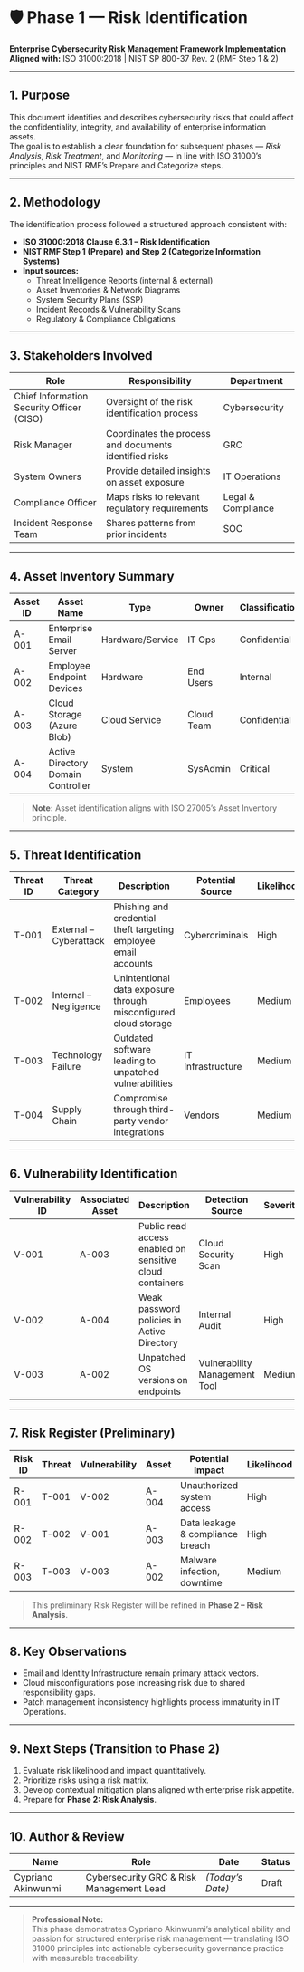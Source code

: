 # 🛡️ Phase 1 — Risk Identification  
**Enterprise Cybersecurity Risk Management Framework Implementation**  
**Aligned with:** ISO 31000:2018 | NIST SP 800-37 Rev. 2 (RMF Step 1 & 2)

---

## 1. Purpose
This document identifies and describes cybersecurity risks that could affect the confidentiality, integrity, and availability of enterprise information assets.  
The goal is to establish a clear foundation for subsequent phases — *Risk Analysis*, *Risk Treatment*, and *Monitoring* — in line with ISO 31000’s principles and NIST RMF’s Prepare and Categorize steps.

---

## 2. Methodology
The identification process followed a structured approach consistent with:
- **ISO 31000:2018 Clause 6.3.1 – Risk Identification**  
- **NIST RMF Step 1 (Prepare) and Step 2 (Categorize Information Systems)**  
- **Input sources:**  
  - Threat Intelligence Reports (internal & external)  
  - Asset Inventories & Network Diagrams  
  - System Security Plans (SSP)  
  - Incident Records & Vulnerability Scans  
  - Regulatory & Compliance Obligations  

---

## 3. Stakeholders Involved
| Role | Responsibility | Department |
|------|----------------|-------------|
| Chief Information Security Officer (CISO) | Oversight of the risk identification process | Cybersecurity |
| Risk Manager | Coordinates the process and documents identified risks | GRC |
| System Owners | Provide detailed insights on asset exposure | IT Operations |
| Compliance Officer | Maps risks to relevant regulatory requirements | Legal & Compliance |
| Incident Response Team | Shares patterns from prior incidents | SOC |

---

## 4. Asset Inventory Summary
| Asset ID | Asset Name | Type | Owner | Classification | Business Impact |
|-----------|-------------|------|--------|----------------|----------------|
| A-001 | Enterprise Email Server | Hardware/Service | IT Ops | Confidential | High |
| A-002 | Employee Endpoint Devices | Hardware | End Users | Internal | Medium |
| A-003 | Cloud Storage (Azure Blob) | Cloud Service | Cloud Team | Confidential | High |
| A-004 | Active Directory Domain Controller | System | SysAdmin | Critical | Very High |

> **Note:** Asset identification aligns with ISO 27005’s Asset Inventory principle.

---

## 5. Threat Identification
| Threat ID | Threat Category | Description | Potential Source | Likelihood |
|------------|-----------------|--------------|------------------|-------------|
| T-001 | External – Cyberattack | Phishing and credential theft targeting employee email accounts | Cybercriminals | High |
| T-002 | Internal – Negligence | Unintentional data exposure through misconfigured cloud storage | Employees | Medium |
| T-003 | Technology Failure | Outdated software leading to unpatched vulnerabilities | IT Infrastructure | Medium |
| T-004 | Supply Chain | Compromise through third-party vendor integrations | Vendors | Medium |

---

## 6. Vulnerability Identification
| Vulnerability ID | Associated Asset | Description | Detection Source | Severity |
|------------------|------------------|-------------|------------------|-----------|
| V-001 | A-003 | Public read access enabled on sensitive cloud containers | Cloud Security Scan | High |
| V-002 | A-004 | Weak password policies in Active Directory | Internal Audit | High |
| V-003 | A-002 | Unpatched OS versions on endpoints | Vulnerability Management Tool | Medium |

---

## 7. Risk Register (Preliminary)
| Risk ID | Threat | Vulnerability | Asset | Potential Impact | Likelihood | Risk Rating |
|----------|---------|---------------|--------|------------------|-------------|--------------|
| R-001 | T-001 | V-002 | A-004 | Unauthorized system access | High | High |
| R-002 | T-002 | V-001 | A-003 | Data leakage & compliance breach | High | Medium |
| R-003 | T-003 | V-003 | A-002 | Malware infection, downtime | Medium | Medium |

> This preliminary Risk Register will be refined in **Phase 2 – Risk Analysis**.

---

## 8. Key Observations
- Email and Identity Infrastructure remain primary attack vectors.  
- Cloud misconfigurations pose increasing risk due to shared responsibility gaps.  
- Patch management inconsistency highlights process immaturity in IT Operations.

---

## 9. Next Steps (Transition to Phase 2)
1. Evaluate risk likelihood and impact quantitatively.  
2. Prioritize risks using a risk matrix.  
3. Develop contextual mitigation plans aligned with enterprise risk appetite.  
4. Prepare for **Phase 2: Risk Analysis**.

---

## 10. Author & Review
| Name | Role | Date | Status |
|-------|------|------|--------|
| Cypriano Akinwunmi | Cybersecurity GRC & Risk Management Lead | *(Today’s Date)* | Draft |

---

> **Professional Note:**  
> This phase demonstrates Cypriano Akinwunmi’s analytical ability and passion for structured enterprise risk management — translating ISO 31000 principles into actionable cybersecurity governance practice with measurable traceability.
